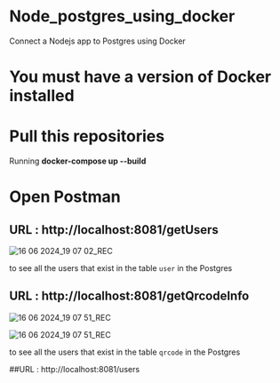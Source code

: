 # Node_postgres_using_docker
 Connect a Nodejs app to Postgres using Docker

# You must have a version of Docker installed 

# Pull this repositories
Running **docker-compose up --build**

# Open Postman

## URL : http://localhost:8081/getUsers

![16 06 2024_19 07 02_REC](https://github.com/dzois-ar/Node_postgres_using_docker/assets/80916754/726ebf72-b2f3-4dc6-a623-eb330083270f)


to see all the users that exist in the table `user` in the Postgres

## URL : http://localhost:8081/getQrcodeInfo


![16 06 2024_19 07 51_REC](https://github.com/dzois-ar/Node_postgres_using_docker/assets/80916754/44520ce1-b72e-498f-8ec4-1b81909f5a66)

![16 06 2024_19 07 51_REC](https://github.com/dzois-ar/Node_postgres_using_docker/assets/80916754/44520ce1-b72e-498f-8ec4-1b81909f5a66)

to see all the users that exist in the table `qrcode` in the Postgres


##URL : http://localhost:8081/users
